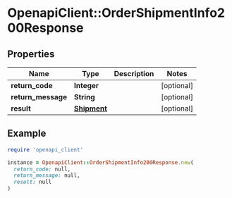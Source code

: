# OpenapiClient::OrderShipmentInfo200Response

## Properties

| Name | Type | Description | Notes |
| ---- | ---- | ----------- | ----- |
| **return_code** | **Integer** |  | [optional] |
| **return_message** | **String** |  | [optional] |
| **result** | [**Shipment**](Shipment.md) |  | [optional] |

## Example

```ruby
require 'openapi_client'

instance = OpenapiClient::OrderShipmentInfo200Response.new(
  return_code: null,
  return_message: null,
  result: null
)
```

